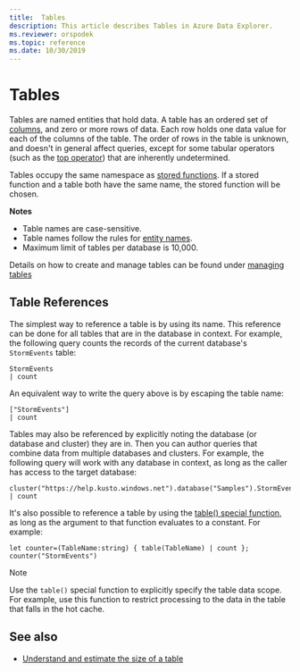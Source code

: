 ```yaml
---
title:  Tables
description: This article describes Tables in Azure Data Explorer.
ms.reviewer: orspodek
ms.topic: reference
ms.date: 10/30/2019
---
```

# Tables

Tables are named entities that hold data. A table has an ordered set
of [columns](./columns.md), and zero or more rows of data. Each row holds one data value
for each of the columns of the table. The order of rows in the table is unknown,
and doesn't in general affect queries, except for some tabular operators (such as
the [top operator](../topoperator.md)) that are inherently undetermined.

Tables occupy the same namespace as [stored functions](./stored-functions.md).
If a stored function and a table both have the same name, the stored function
will be chosen.

**Notes**  

* Table names are case-sensitive.
* Table names follow the rules for [entity names](./entity-names.md).
* Maximum limit of tables per database is 10,000.


Details on how to create and manage tables can be found under [managing tables](../../management/tables.md)

## Table References

The simplest way to reference a table is by using its name. This reference can be done
for all tables that are in the database in context. For example, the following
query counts the records of the current database's `StormEvents` table:

```kusto
StormEvents
| count
```

An equivalent way to write the query above is by escaping the table name:

```kusto
["StormEvents"]
| count
```

Tables may also be referenced by explicitly noting the database (or database and
cluster) they are in. Then you can author queries that combine data from
multiple databases and clusters. For example, the following query will work
with any database in context, as long as the caller has access to the target
database:

```kusto
cluster("https://help.kusto.windows.net").database("Samples").StormEvents
| count
```

It's also possible to reference a table by using the [table() special function](../tablefunction.md),
as long as the argument to that function evaluates to a constant. For example:

```kusto
let counter=(TableName:string) { table(TableName) | count };
counter("StormEvents")
```

> [!NOTE]
> Use the `table()` special function to explicitly specify the
> table data scope. For example, use this function to restrict processing to the data
> in the table that falls in the hot cache.

## See also

* [Understand and estimate the size of a table](../../../estimate-table-size.md)
